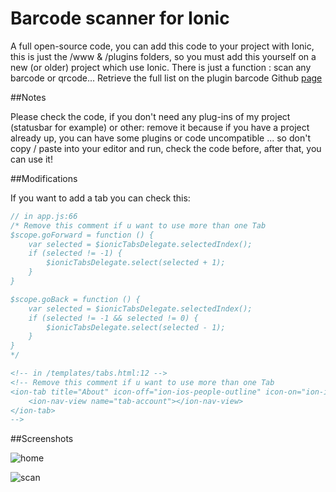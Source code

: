 # Barcode scanner for Ionic

A full open-source code, you can add this code to your project with Ionic, this is just the /www & /plugins folders, so you must add this yourself on a new (or older) project which use Ionic. There is just a function : scan any barcode or qrcode... Retrieve the full list on the plugin barcode Github [page](https://github.com/zxing/zxing)

##Notes

Please check the code, if you don't need any plug-ins of my project (statusbar for example) or other: remove it because if you have a project already up, you can have some plugins or code uncompatible ... so don't copy / paste into your editor and run, check the code before, after that, you can use it!

##Modifications

If you want to add a tab you can check this:

```javascript
// in app.js:66
/* Remove this comment if u want to use more than one Tab
$scope.goForward = function () {
    var selected = $ionicTabsDelegate.selectedIndex();
    if (selected != -1) {
        $ionicTabsDelegate.select(selected + 1);
    }
}

$scope.goBack = function () {
    var selected = $ionicTabsDelegate.selectedIndex();
    if (selected != -1 && selected != 0) {
        $ionicTabsDelegate.select(selected - 1);
    }
}
*/
```

```html
<!-- in /templates/tabs.html:12 -->
<!-- Remove this comment if u want to use more than one Tab
<ion-tab title="About" icon-off="ion-ios-people-outline" icon-on="ion-ios-people" href="#/tab/account">
    <ion-nav-view name="tab-account"></ion-nav-view>
</ion-tab>
-->
```

##Screenshots

![home](http://i.imgur.com/4SF1mKr.png)

![scan](http://i.imgur.com/mysVKwh.png)
